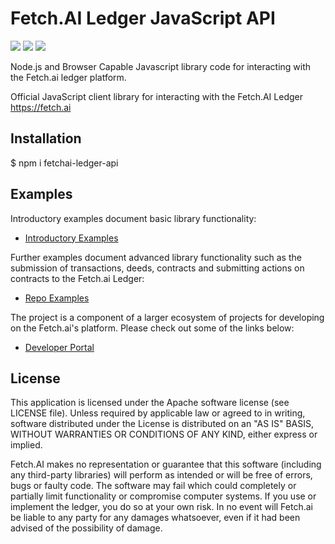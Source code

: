 # Fetch.AI Ledger JavaScript API
![](https://github.com/fetchai/ledger-api-javascript/workflows/CI/badge.svg?branch=master)
![](https://img.shields.io/npm/v/fetchai-ledger-api)
![](https://img.shields.io/github/release-date/fetchai/ledger-api-javascript)

Node.js and Browser Capable Javascript library code for interacting with the Fetch.ai ledger platform.

Official JavaScript client library for interacting with the Fetch.AI Ledger https://fetch.ai

## Installation

   $ npm i fetchai-ledger-api

## Examples

Introductory examples document basic library functionality:

- [Introductory Examples](https://github.com/fetchai/ledger-api-javascript/blob/master/src/examples/introduction.js)

Further examples document advanced library functionality such as the submission of transactions, deeds, contracts and submitting actions on contracts to the Fetch.ai Ledger:

- [Repo Examples](https://github.com/fetchai/ledger-api-javascript/blob/master/src/examples)

The project is a component of a larger ecosystem of projects for developing on the Fetch.ai's platform. Please check out some of the links below:

- [Developer Portal](https://developer.fetch.ai/)

## License

This application is licensed under the Apache software license (see LICENSE file). Unless required by
applicable law or agreed to in writing, software distributed under the License is distributed on an
"AS IS" BASIS, WITHOUT WARRANTIES OR CONDITIONS OF ANY KIND, either express or implied.

Fetch.AI makes no representation or guarantee that this software (including any third-party libraries)
will perform as intended or will be free of errors, bugs or faulty code. The software may fail which
could completely or partially limit functionality or compromise computer systems. If you use or
implement the ledger, you do so at your own risk. In no event will Fetch.ai be liable to any party
for any damages whatsoever, even if it had been advised of the possibility of damage.

